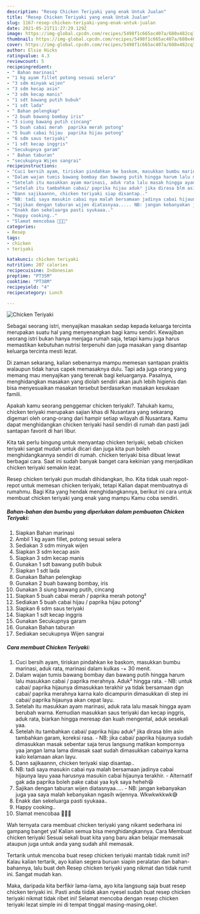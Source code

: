 ```yaml
---
description: "Resep Chicken Teriyaki yang enak Untuk Jualan"
title: "Resep Chicken Teriyaki yang enak Untuk Jualan"
slug: 1167-resep-chicken-teriyaki-yang-enak-untuk-jualan
date: 2021-05-21T11:27:29.129Z
image: https://img-global.cpcdn.com/recipes/5498f1c665ac407a/680x482cq70/chicken-teriyaki-foto-resep-utama.jpg
thumbnail: https://img-global.cpcdn.com/recipes/5498f1c665ac407a/680x482cq70/chicken-teriyaki-foto-resep-utama.jpg
cover: https://img-global.cpcdn.com/recipes/5498f1c665ac407a/680x482cq70/chicken-teriyaki-foto-resep-utama.jpg
author: Elsie Hicks
ratingvalue: 4.3
reviewcount: 5
recipeingredient:
- " Bahan marinasi"
- "1 kg ayam fillet potong sesuai selera"
- "3 sdm minyak wijen"
- "3 sdm kecap asin"
- "3 sdm kecap manis"
- "1 sdt bawang putih bubuk"
- "1 sdt lada"
- " Bahan pelengkap"
- "2 buah bawang bombay iris"
- "3 siung bawang putih cincang"
- "5 buah cabai merah  paprika merah potong"
- "5 buah cabai hijau  paprika hijau potong"
- "6 sdm saus teriyaki"
- "1 sdt kecap inggris"
- "Secukupnya garam"
- " Bahan taburan"
- "secukupnya Wijen sangrai"
recipeinstructions:
- "Cuci bersih ayam, tiriskan pindahkan ke baskom, masukkan bumbu marinasi, aduk rata, marinasi dalam kulkas -+ 30 menit."
- "Dalam wajan tumis bawang bombay dan bawang putih hingga harum lalu masukkan cabai / paprika merahnya. Aduk² hingga rata. NB: untuk cabai/ paprika hijaunya dimasukkan terakhir ya tidak bersamaan dgn cabai/ paprika merahnya karna kalo dicampurin dimasukkan di step ini cabai/ paprika hijaunya akan cepat layu."
- "Setelah itu masukkan ayam marinasi, aduk rata lalu masak hingga ayam berubah warna. Kemudian masukkan saus teriyaki dan kecap inggris, aduk rata, biarkan hingga meresap dan kuah mengental, aduk sesekali yaa."
- "Setelah itu tambahkan cabai/ paprika hijau aduk² jika dirasa blm asin tambahkan garam, koreksi rasa. NB: jika cabai/ paprika hijaunya sudah dimasukkan masak sebentar saja terus langsung matikan kompornya yaa jangan lama lama dimasak saat sudah dimasukkan cabainya karna kalo kelamaan akan layu."
- "Dann sajikaannn, chicken teriyaki siap disantap.."
- "NB: tadi saya masukin cabai nya malah bersamaan jadinya cabai hijaunya layu yaaa harusnya masukin cabai hijaunya terakhir. Alternatif gak ada paprika boleh pake cabai yaa kyk saya heheh😆"
- "Sajikan dengan taburan wijen diatasnyaa..... NB: jangan kebanyakan juga yaa saya malah kebanyakan ngasih wijennya. Wkwkwkkwk😅"
- "Enakk dan sekeluarga pasti syukaaa.."
- "Happy cooking.."
- "Slamat mencobaa 👩🏻‍🍳"
categories:
- Resep
tags:
- chicken
- teriyaki

katakunci: chicken teriyaki 
nutrition: 207 calories
recipecuisine: Indonesian
preptime: "PT35M"
cooktime: "PT38M"
recipeyield: "4"
recipecategory: Lunch

---
```



![Chicken Teriyaki](https://img-global.cpcdn.com/recipes/5498f1c665ac407a/680x482cq70/chicken-teriyaki-foto-resep-utama.jpg)

Sebagai seorang istri, menyajikan masakan sedap kepada keluarga tercinta merupakan suatu hal yang menyenangkan bagi kamu sendiri. Kewajiban seorang istri bukan hanya menjaga rumah saja, tetapi kamu juga harus memastikan kebutuhan nutrisi terpenuhi dan juga masakan yang disantap keluarga tercinta mesti lezat.

Di zaman  sekarang, kalian sebenarnya mampu memesan santapan praktis walaupun tidak harus capek memasaknya dulu. Tapi ada juga orang yang memang mau menyajikan yang terenak bagi keluarganya. Pasalnya, menghidangkan masakan yang diolah sendiri akan jauh lebih higienis dan bisa menyesuaikan masakan tersebut berdasarkan masakan kesukaan famili. 



Apakah kamu seorang penggemar chicken teriyaki?. Tahukah kamu, chicken teriyaki merupakan sajian khas di Nusantara yang sekarang digemari oleh orang-orang dari hampir setiap wilayah di Nusantara. Kamu dapat menghidangkan chicken teriyaki hasil sendiri di rumah dan pasti jadi santapan favorit di hari libur.

Kita tak perlu bingung untuk menyantap chicken teriyaki, sebab chicken teriyaki sangat mudah untuk dicari dan juga kita pun boleh menghidangkannya sendiri di rumah. chicken teriyaki bisa dibuat lewat berbagai cara. Saat ini sudah banyak banget cara kekinian yang menjadikan chicken teriyaki semakin lezat.

Resep chicken teriyaki pun mudah dihidangkan, lho. Kita tidak usah repot-repot untuk memesan chicken teriyaki, tetapi Kalian dapat membuatnya di rumahmu. Bagi Kita yang hendak menghidangkannya, berikut ini cara untuk membuat chicken teriyaki yang enak yang mampu Kamu coba sendiri.

<!--inarticleads1-->

##### Bahan-bahan dan bumbu yang diperlukan dalam pembuatan Chicken Teriyaki:

1. Siapkan  Bahan marinasi
1. Ambil 1 kg ayam fillet, potong sesuai selera
1. Sediakan 3 sdm minyak wijen
1. Siapkan 3 sdm kecap asin
1. Siapkan 3 sdm kecap manis
1. Gunakan 1 sdt bawang putih bubuk
1. Siapkan 1 sdt lada
1. Gunakan  Bahan pelengkap
1. Gunakan 2 buah bawang bombay, iris
1. Gunakan 3 siung bawang putih, cincang
1. Siapkan 5 buah cabai merah / paprika merah potong²
1. Sediakan 5 buah cabai hijau / paprika hijau potong²
1. Siapkan 6 sdm saus teriyaki
1. Siapkan 1 sdt kecap inggris
1. Gunakan Secukupnya garam
1. Gunakan  Bahan taburan
1. Sediakan secukupnya Wijen sangrai




<!--inarticleads2-->

##### Cara membuat Chicken Teriyaki:

1. Cuci bersih ayam, tiriskan pindahkan ke baskom, masukkan bumbu marinasi, aduk rata, marinasi dalam kulkas -+ 30 menit.
1. Dalam wajan tumis bawang bombay dan bawang putih hingga harum lalu masukkan cabai / paprika merahnya. Aduk² hingga rata. - NB: untuk cabai/ paprika hijaunya dimasukkan terakhir ya tidak bersamaan dgn cabai/ paprika merahnya karna kalo dicampurin dimasukkan di step ini cabai/ paprika hijaunya akan cepat layu.
1. Setelah itu masukkan ayam marinasi, aduk rata lalu masak hingga ayam berubah warna. Kemudian masukkan saus teriyaki dan kecap inggris, aduk rata, biarkan hingga meresap dan kuah mengental, aduk sesekali yaa.
1. Setelah itu tambahkan cabai/ paprika hijau aduk² jika dirasa blm asin tambahkan garam, koreksi rasa. - NB: jika cabai/ paprika hijaunya sudah dimasukkan masak sebentar saja terus langsung matikan kompornya yaa jangan lama lama dimasak saat sudah dimasukkan cabainya karna kalo kelamaan akan layu.
1. Dann sajikaannn, chicken teriyaki siap disantap..
1. NB: tadi saya masukin cabai nya malah bersamaan jadinya cabai hijaunya layu yaaa harusnya masukin cabai hijaunya terakhir. - Alternatif gak ada paprika boleh pake cabai yaa kyk saya heheh😆
1. Sajikan dengan taburan wijen diatasnyaa..... - NB: jangan kebanyakan juga yaa saya malah kebanyakan ngasih wijennya. Wkwkwkkwk😅
1. Enakk dan sekeluarga pasti syukaaa..
1. Happy cooking..
1. Slamat mencobaa 👩🏻‍🍳




Wah ternyata cara membuat chicken teriyaki yang nikamt sederhana ini gampang banget ya! Kalian semua bisa menghidangkannya. Cara Membuat chicken teriyaki Sesuai sekali buat kita yang baru akan belajar memasak ataupun juga untuk anda yang sudah ahli memasak.

Tertarik untuk mencoba buat resep chicken teriyaki mantab tidak rumit ini? Kalau kalian tertarik, ayo kalian segera buruan siapin peralatan dan bahan-bahannya, lalu buat deh Resep chicken teriyaki yang nikmat dan tidak rumit ini. Sangat mudah kan. 

Maka, daripada kita berfikir lama-lama, ayo kita langsung saja buat resep chicken teriyaki ini. Pasti anda tiidak akan nyesel sudah buat resep chicken teriyaki nikmat tidak ribet ini! Selamat mencoba dengan resep chicken teriyaki lezat simple ini di tempat tinggal masing-masing,oke!.

